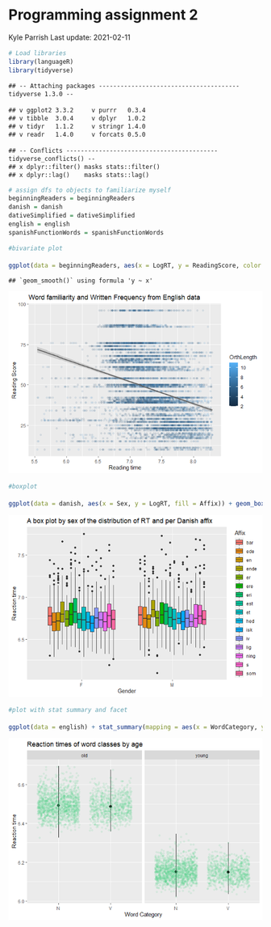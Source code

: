 Programming assignment 2
================
Kyle Parrish
Last update: 2021-02-11

``` r
# Load libraries 
library(languageR)
library(tidyverse)
```

    ## -- Attaching packages --------------------------------------- tidyverse 1.3.0 --

    ## v ggplot2 3.3.2     v purrr   0.3.4
    ## v tibble  3.0.4     v dplyr   1.0.2
    ## v tidyr   1.1.2     v stringr 1.4.0
    ## v readr   1.4.0     v forcats 0.5.0

    ## -- Conflicts ------------------------------------------ tidyverse_conflicts() --
    ## x dplyr::filter() masks stats::filter()
    ## x dplyr::lag()    masks stats::lag()

``` r
# assign dfs to objects to familiarize myself
beginningReaders = beginningReaders
danish = danish
dativeSimplified = dativeSimplified
english = english 
spanishFunctionWords = spanishFunctionWords
```

``` r
#bivariate plot

ggplot(data = beginningReaders, aes(x = LogRT, y = ReadingScore, color = OrthLength)) + geom_point(alpha = .1) + geom_smooth(method = "lm", color = "grey35") + xlab("Reading time") + ylab("Reading Score") + ggtitle("Word familiarity and Written Frequency from English data")
```

    ## `geom_smooth()` using formula 'y ~ x'

![](README_files/figure-gfm/unnamed-chunk-2-1.png)<!-- -->

``` r
#boxplot

ggplot(data = danish, aes(x = Sex, y = LogRT, fill = Affix)) + geom_boxplot() + xlab("Gender") + ylab("Reaction time") + ggtitle("A box plot by sex of the distribution of RT and per Danish affix")
```

![](README_files/figure-gfm/unnamed-chunk-2-2.png)<!-- -->

``` r
#plot with stat summary and facet

ggplot(data = english) + stat_summary(mapping = aes(x = WordCategory, y = RTnaming), fun.min = min, fun.max = max, fun = median) + geom_jitter(data = english, aes(x = WordCategory, y = RTnaming), alpha = .1, color = "seagreen3") + facet_wrap(~ AgeSubject, nrow = 1)  + xlab("Word Category") + ylab("Reaction time") + ggtitle("Reaction times of word classes by age")
```

![](README_files/figure-gfm/unnamed-chunk-2-3.png)<!-- -->
